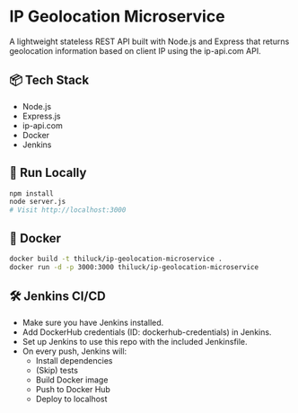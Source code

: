 # IP Geolocation Microservice

A lightweight stateless REST API built with Node.js and Express that returns geolocation information based on client IP using the ip-api.com API.

## 📦 Tech Stack
- Node.js
- Express.js
- ip-api.com
- Docker
- Jenkins

## 🚀 Run Locally
```bash
npm install
node server.js
# Visit http://localhost:3000
```

## 🐳 Docker
```bash
docker build -t thiluck/ip-geolocation-microservice .
docker run -d -p 3000:3000 thiluck/ip-geolocation-microservice
```

## 🛠 Jenkins CI/CD
- Make sure you have Jenkins installed.
- Add DockerHub credentials (ID: dockerhub-credentials) in Jenkins.
- Set up Jenkins to use this repo with the included Jenkinsfile.
- On every push, Jenkins will:
  - Install dependencies
  - (Skip) tests
  - Build Docker image
  - Push to Docker Hub
  - Deploy to localhost
